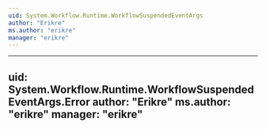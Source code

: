 ```yaml
---
uid: System.Workflow.Runtime.WorkflowSuspendedEventArgs
author: "Erikre"
ms.author: "erikre"
manager: "erikre"
---
```


---
uid: System.Workflow.Runtime.WorkflowSuspendedEventArgs.Error
author: "Erikre"
ms.author: "erikre"
manager: "erikre"
---
